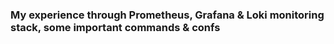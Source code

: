 ### My experience through Prometheus, Grafana & Loki monitoring stack, some important commands & confs
